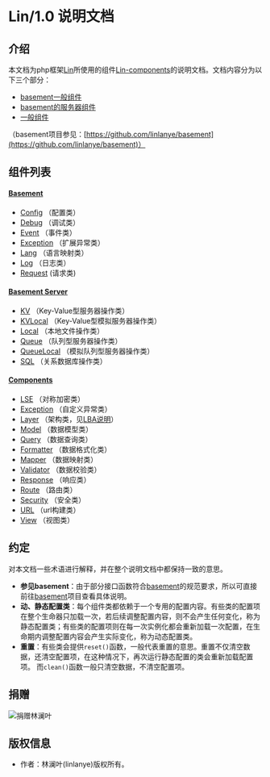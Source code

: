 # Lin/1.0 说明文档

## 介绍

本文档为php框架[Lin](https://github.com/linlanye/lin)所使用的组件[Lin-components](https://github.com/linlanye/lin-components)的说明文档。文档内容分为以下三个部分：

* [basement一般组件](basement/README.md)
* [basement的服务器组件](basement_server/README.md)
* [一般组件](components/README.md)

（basement项目参见：[https://github.com/linlanye/basement](https://github.com/linlanye/basement)）


## 组件列表

#### [Basement](basement/README.md)

* [Config](basement/config/Config.md) （配置类）
* [Debug](basement/debug/Debug.md)	  （调试类）
* [Event](basement/event/Event.md)    （事件类）
* [Exception](basement/exception/GeneralException.md) （扩展异常类）
* [Lang](basement/lang/Lang.md) （语言映射类）
* [Log](basement/log/Log.md) （日志类）
* [Request](basement/request/Request.md) (请求类)

#### [Basement Server](basement_server/README.md)

* [KV](basement_server/kv/KV.md) （Key-Value型服务器操作类）
* [KVLocal](basement_server/kv/KVLocal.md) （Key-Value型模拟服务器操作类）
* [Local](basement_server/local/Local.md)  （本地文件操作类）
* [Queue](basement_server/queue/Queue.md)   （队列型服务器操作类）
* [QueueLocal](basement_server/queue/QueueLocal.md) （模拟队列型服务器操作类）
* [SQL](basement_server/sql/SQLPDO.md) （关系数据库操作类）

#### [Components](components/README.md)

* [LSE](components/algorithms/LSE.md) （对称加密类）
* [Exception](components/exception/Exception.md) （自定义异常类）
* [Layer](components/layer/Layer.md) （架构类，见[LBA说明](https://github.com/linlanye/lin)）
* [Model](components/orm/Model.md) （数据模型类）
* [Query](components/orm/Query.md) （数据查询类）
* [Formatter](components/processor/Formatter.md) （数据格式化类）
* [Mapper](components/processor/Mapper.md) （数据映射类）
* [Validator](components/validator/Validator.md) （数据校验类）
* [Response](components/response/Response.md) （响应类）
* [Route](components/route/Route.md) （路由类）
* [Security](components/security/Security.md) （安全类）
* [URL](components/url/URL.md) （url构建类）
* [View](components/view/View.md) （视图类）


## 约定
对本文档一些术语进行解释，并在整个说明文档中都保持一致的意思。

* **参见basement**：由于部分接口函数符合[basement](https://github.com/linlanye/basement)的规范要求，所以可直接前往[basement](https://github.com/linlanye/basement)项目查看具体说明。
* **动、静态配置类**：每个组件类都依赖于一个专用的配置内容。有些类的配置项在整个生命器只加载一次，若后续调整配置内容，则不会产生任何变化，称为静态配置类；有些类的配置项则在每一次实例化都会重新加载一次配置，在生命期内调整配置内容会产生实际变化，称为动态配置类。
* **重置**：有些类会提供`reset()`函数，一般代表重置的意思。重置不仅清空数据，还清空配置项，在这种情况下，再次运行静态配置的类会重新加载配置项。
而`clean()`函数一般只清空数据，不清空配置项。


## 捐赠
![捐赠林澜叶](https://img.lin-php.com/donations.png)

## 版权信息
* 作者：林澜叶(linlanye)版权所有。